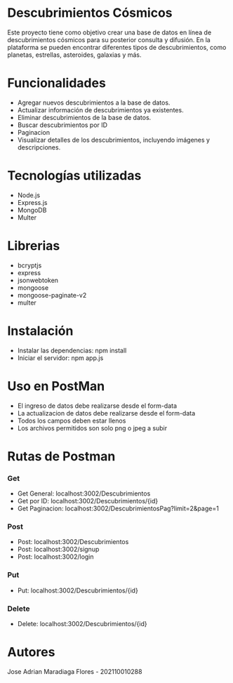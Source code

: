 # Descubrimientos Cósmicos
Este proyecto tiene como objetivo crear una base de datos en línea de descubrimientos cósmicos para su posterior consulta y difusión. En la plataforma se pueden encontrar diferentes tipos de descubrimientos, como planetas, estrellas, asteroides, galaxias y más.

# Funcionalidades
* Agregar nuevos descubrimientos a la base de datos.
* Actualizar información de descubrimientos ya existentes.
* Eliminar descubrimientos de la base de datos.
* Buscar descubrimientos por ID
* Paginacion
* Visualizar detalles de los descubrimientos, incluyendo imágenes y descripciones.

# Tecnologías utilizadas
* Node.js
* Express.js
* MongoDB
* Multer

# Librerias
* bcryptjs
* express
* jsonwebtoken
* mongoose
* mongoose-paginate-v2
* multer 

# Instalación

* Instalar las dependencias: npm install 
* Iniciar el servidor: npm app.js

# Uso en PostMan
* El ingreso de datos debe realizarse desde el form-data 
* La actualizacion de datos debe realizarse desde el form-data 
* Todos los campos deben estar llenos
* Los archivos permitidos son solo png o jpeg a subir

# Rutas de Postman
### 

### Get
* Get General: localhost:3002/Descubrimientos
* Get por ID: localhost:3002/Descubrimientos/{id}
* Get Paginacion: localhost:3002/DescubrimientosPag?limit=2&page=1

### Post
* Post: localhost:3002/Descubrimientos
* Post: localhost:3002/signup
* Post: localhost:3002/login

### Put
* Put: localhost:3002/Descubrimientos/{id}

### Delete
* Delete: localhost:3002/Descubrimientos/{id}

# Autores
Jose Adrian Maradiaga Flores - 202110010288